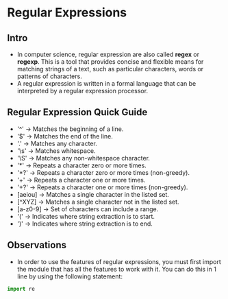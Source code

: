 # Regular Expressions

## Intro
* In computer science, regular expression are also called __regex__ or __regexp__. This is a tool that provides concise and flexible means for matching strings of a text, such as particular characters, words or patterns of characters.
* A regular expression is written in a formal language that can be interpreted by a regular expression processor.

## Regular Expression Quick Guide
* '^' -> Matches the beginning of a line.
* '$' -> Matches the end of the line.
* '.' -> Matches any character.
* '\s' -> Matches whitespace.
* '\S' -> Matches any non-whitespace character.
* '*' -> Repeats a character zero or more times.
* '*?' -> Repeats a character zero or more times (non-greedy).
* '+' -> Repeats a character one or more times.
* '+?' -> Repeats a character one or more times (non-greedy).
* [aeiou] -> Matches a single character in the listed set.
* [^XYZ] -> Matches a single character not in the listed set.
* [a-z0-9] -> Set of characters can include a range.
* '(' -> Indicates where string extraction is to start.
* ')' -> Indicates where string extraction is to end.

## Observations
* In order to use the features of regular expressions, you must first import the module that has all the features to work with it. You can do this in 1 line by using the following statement: 
```python
import re
```
